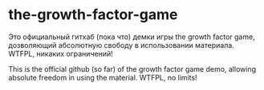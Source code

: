 # the-growth-factor-game

Это официальный гитхаб (пока что) демки игры the growth factor game, дозволяющий абсолютную свободу в использовании материала. WTFPL, никаких ограничений!

This is the official github (so far) of the growth factor game demo, allowing absolute freedom in using the material. WTFPL, no limits!
